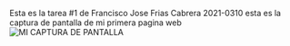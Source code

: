 

Esta es la tarea #1 de Francisco Jose Frias Cabrera 2021-0310 esta es la captura de pantalla de mi primera pagina web 
![MI CAPTURA DE PANTALLA](MITAREA.PNG)

